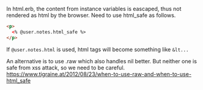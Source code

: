 In html.erb, the content from instance variables is eascaped, thus not rendered as html by the browser. Need to use html_safe as follows.
```html
<p>
  <% @user.notes.html_safe %>
</p>
```

If `@user.notes.html` is used, html tags will become something like `&lt...`

An alternative is to use .raw which also handles nil better. But neither one is safe from xss attack, so we need to be careful.
https://www.tigraine.at/2012/08/23/when-to-use-raw-and-when-to-use-html_safe
